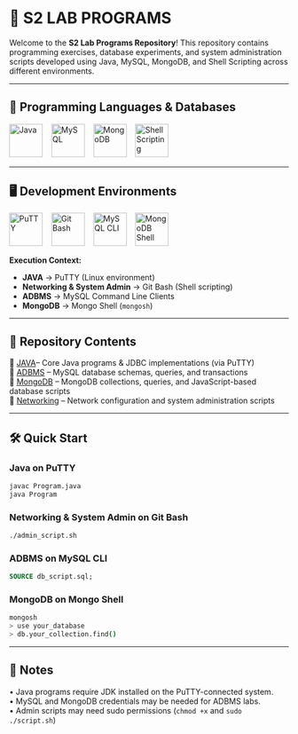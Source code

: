 # 🎯 S2 LAB PROGRAMS

Welcome to the **S2 Lab Programs Repository**! This repository contains programming exercises, database experiments, and system administration scripts developed using Java, MySQL, MongoDB, and Shell Scripting across different environments.

---

## 🚀 Programming Languages & Databases

<p align="left">
  <img src="https://static-00.iconduck.com/assets.00/applications-java-icon-1024x1014-rsql1w5w.png" width="60" height="60" alt="Java">
  &nbsp;&nbsp;
  <img src="readme/mysql-original-wordmark.svg" width="60" height="60" alt="MySQL">
  &nbsp;&nbsp;
  <img src="https://www.svgrepo.com/show/331488/mongodb.svg" width="60" height="60" alt="MongoDB">
  &nbsp;&nbsp;
  <img src="./readme/pngegg.png" width="60" height="60" alt="Shell Scripting">
</p>

---

## 🖥️ Development Environments

<p align="left">
  <img src="https://upload.wikimedia.org/wikipedia/commons/thumb/3/30/PuTTY_Icon_upstream.svg/640px-PuTTY_Icon_upstream.svg.png" width="60" height="60" alt="PuTTY" title="Java Programs">
  &nbsp;&nbsp;
  <img src="https://icon-library.com/images/git-icon/git-icon-28.jpg" width="60" height="60" alt="Git Bash" title="System Administration">
  &nbsp;&nbsp;
  <img src="readme/mysqlworkbench.svg" width="60" height="60" alt="MySQL CLI" title="MySQL CLI">
  &nbsp;&nbsp;
  <img src="https://www.svgrepo.com/show/331488/mongodb.svg" width="60" height="60" alt="MongoDB Shell" title="Mongo Shell">
</p>

**Execution Context:**
- **JAVA** → PuTTY (Linux environment)  
- **Networking & System Admin** → Git Bash (Shell scripting)  
- **ADBMS** → MySQL Command Line Clients  
- **MongoDB** → Mongo Shell (`mongosh`)

---

## 📂 Repository Contents

🔹 [JAVA](./JAVA)– Core Java programs & JDBC implementations (via PuTTY)  
🔹 [ADBMS](./SQL) – MySQL database schemas, queries, and transactions  
🔹 [MongoDB](./Mongodb) – MongoDB collections, queries, and JavaScript-based database scripts  
🔹 [Networking](./SHELL) – Network configuration and system administration scripts  


---

## 🛠️ Quick Start

### Java on PuTTY
```bash
javac Program.java
java Program
````

### Networking & System Admin on Git Bash

```bash
./admin_script.sh
```

### ADBMS on MySQL CLI

```sql
SOURCE db_script.sql;
```

### MongoDB on Mongo Shell

```bash
mongosh
> use your_database
> db.your_collection.find()
```

---

## 📌 Notes

• Java programs require JDK installed on the PuTTY-connected system.<br>
• MySQL and MongoDB credentials may be needed for ADBMS labs.<br>
• Admin scripts may need sudo permissions (`chmod +x` and `sudo ./script.sh`)

